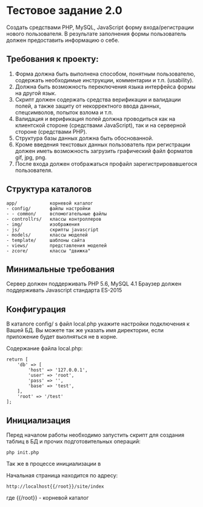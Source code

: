 Тестовое задание 2.0
================

Создать средствами PHP, MySQL, JavaScript форму входа/регистрации нового пользователя. 
В результате заполнения формы пользователь должен предоставить информацию о себе.

Требования к проекту:
--------------------
1. Форма должна быть выполнена способом, понятным пользователю, 
содержать необходимые инструкции, комментарии и т.п. (usability).
2. Должна быть возможность переключения языка интерфейса формы на другой язык.
3. Скрипт должен содержать средства верификации и валидации полей, 
а также защиту от некорректного ввода данных, спецсимволов, попыток взлома и т.п.
4. Валидация и верификация полей должна проводиться как на клиентской стороне (средствами JavaScript), 
так и на серверной стороне (средствами PHP).
5. Структура базы данных должна быть обоснованной.
6. Кроме введения текстовых данных пользователь при регистрации должен иметь возможность 
загрузить графический файл форматов gif, jpg, png.
7. После входа должен отображаться профайл зарегистрировавшегося пользователя.

Структура каталогов
-------------------

```
app/            корневой каталог
- config/       файлы настройки
- - common/     вспомогательные файлы
- controllrs/   классы контроллеров
- img/          изображения
- js/           скрипты javascript
- models/       классы моделей 
- template/     шаблоны сайта
- views/        представления моделей
- zcore/        классы "движка"
```

Минимальные требования
-------------------
Сервер должен поддерживать PHP 5.6, MySQL 4.1
Браузер должен поддерживать Javascript стандарта ES-2015


Конфигурация
------------
В каталоге config/ s файл local.php укажите настройки подключения к Вашей БД.
Вы можете так же указать имя директории, если приложение будет выолняться не в корне.
 
Содержание файла local.php:

```
return [
    'db' => [
        'host' => '127.0.0.1',
        'user' => 'root',
        'pass' => '',
        'base' => 'test',
    ],
    'root' => '/test'    
];
```

Инициализация
-------------
Перед началом работы необходимо запустить скрипт для создания таблиц в БД и прочих подготовительных операций: 

    php init.php  
      
Так же в процессе инициализации в 

Начальная страница находится по адресу: 

    http://localhost{{/root}}/site/index 

где {{/root}} - корневой каталог